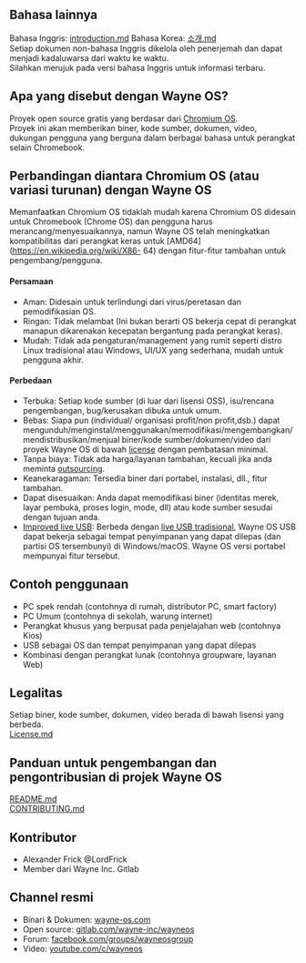 [comment]: # ()

## Bahasa lainnya
Bahasa Inggris: [introduction.md](https://github.com/wayne-incorporated/wayne-os/blob/main/docs/en/introduction.md) 
Bahasa Korea: [소개.md](https://gitlab.com/wayne-inc/wayneos/-/blob/master/docs/ko/소개.md)
<br>Setiap dokumen non-bahasa Inggris dikelola oleh penerjemah dan dapat menjadi kadaluwarsa dari waktu ke waktu.
<br>Silahkan merujuk pada versi bahasa Inggris untuk informasi terbaru.

## Apa yang disebut dengan Wayne OS?
Proyek open source gratis yang berdasar dari [Chromium OS](https://en.wikipedia.org/wiki/Chromium_OS).
<br>Proyek ini akan memberikan biner, kode sumber, dokumen, video, dukungan pengguna yang berguna dalam berbagai bahasa untuk perangkat selain Chromebook.

## Perbandingan diantara Chromium OS (atau variasi turunan) dengan Wayne OS
Memanfaatkan Chromium OS tidaklah mudah karena Chromium OS didesain untuk Chromebook (Chrome OS) dan pengguna harus merancang/menyesuaikannya, namun Wayne OS telah meningkatkan kompatibilitas dari perangkat keras untuk [AMD64](https://en.wikipedia.org/wiki/X86- 64) dengan fitur-fitur tambahan untuk pengembang/pengguna.
#### Persamaan
- Aman: Didesain untuk terlindungi dari virus/peretasan dan pemodifikasian OS.
- Ringan: Tidak melambat (Ini bukan berarti OS bekerja cepat di perangkat manapun dikarenakan kecepatan bergantung pada perangkat keras).
- Mudah: Tidak ada pengaturan/management yang rumit seperti distro Linux tradisional atau Windows, UI/UX yang sederhana, mudah untuk pengguna akhir. 
#### Perbedaan
- Terbuka: Setiap kode sumber (di luar dari lisensi OSS), isu/rencana pengembangan, bug/kerusakan dibuka untuk umum.
- Bebas: Siapa pun (individual/ organisasi profit/non profit,dsb.) dapat mengunduh/menginstal/menggunakan/memodifikasi/mengembangkan/mendistribusikan/menjual biner/kode sumber/dokumen/video dari proyek Wayne OS di bawah [license](https://github.com/wayne-incorporated/wayne-os/blob/main/LICENSE.md) dengan pembatasan minimal.
- Tanpa biaya: Tidak ada harga/layanan tambahan, kecuali jika anda meminta [outsourcing](https://wayne-os.com/chromium-os-odm-service/).
- Keanekaragaman: Tersedia biner dari portabel, instalasi, dll., fitur tambahan.
- Dapat disesuaikan: Anda dapat memodifikasi biner (identitas merek, layar pembuka, proses login, mode, dll) atau kode sumber sesudai dengan tujuan anda.
- [Improved live USB](https://github.com/wayne-incorporated/improved-live-usb): Berbeda dengan [live USB tradisional](https://en.wikipedia.org/wiki/Live_USB), Wayne OS USB dapat bekerja sebagai tempat penyimpanan yang dapat dilepas (dan partisi OS tersembunyi) di Windows/macOS. Wayne OS versi portabel mempunyai fitur tersebut. 

## Contoh penggunaan
- PC spek rendah (contohnya di rumah, distributor PC, smart factory)
- PC Umum (contohnya di sekolah, warung internet)
- Perangkat khusus yang berpusat pada penjelajahan web (contohnya Kios)
- USB sebagai OS dan tempat penyimpanan yang dapat dilepas
- Kombinasi dengan perangkat lunak (contohnya groupware, layanan Web)

## Legalitas
Setiap biner, kode sumber, dokumen, video berada di bawah lisensi yang berbeda.
<br>[License.md](https://github.com/wayne-incorporated/wayne-os/blob/main/LICENSE.md)

## Panduan untuk pengembangan dan pengontribusian di projek Wayne OS
[README.md](https://gitlab.com/wayne-inc/wayneos/-/blob/master/README.md)
<br>[CONTRIBUTING.md](https://gitlab.com/wayne-inc/wayneos/-/blob/master/CONTRIBUTING.md)

## Kontributor
- Alexander Frick @LordFrick
- Member dari Wayne Inc. Gitlab

## Channel resmi
- Binari & Dokumen: [wayne-os.com](https://wayne-os.com)
- Open source: [gitlab.com/wayne-inc/wayneos](https://gitlab.com/wayne-inc/wayneos)
- Forum: [facebook.com/groups/wayneosgroup](https://facebook.com/groups/wayneosgroup)
- Video: [youtube.com/c/wayneos](https://youtube.com/c/wayneos)

